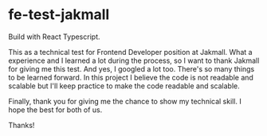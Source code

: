 # fe-test-jakmall

Build with React Typescript.

This as a technical test for Frontend Developer position at Jakmall. What a experience and I learned a lot during the process, so I want to thank Jakmall for giving me this test. And yes, I googled a lot too. There's so many things to be learned forward. In this project I believe the code is not readable and scalable but I'll keep practice to make the code readable and scalable.

Finally, thank you for giving me the chance to show my technical skill. I hope the best for both of us.

Thanks!
